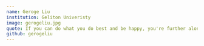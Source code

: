 ```yaml
---
name: Geroge Liu
institution: Geliton Univeristy
image: gerogeliu.jpg
quote: If you can do what you do best and be happy, you're further along in life than most people.
github: gerogeliu
---
```

